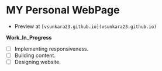 # MY Personal WebPage

* Preview at `[vsunkara23.github.io](vsunkara23.github.io)`


**Work_In_Progress** 
- [ ] Implementing responsiveness.
- [ ] Building content. 
- [ ] Designing website.
